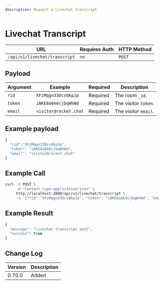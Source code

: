```yaml
---
description: Request a Livechat transcript
---
```


# Livechat Transcript

| URL                           | Requires Auth | HTTP Method |
| ----------------------------- | ------------- | ----------- |
| `/api/v1/livechat/transcript` | `no`          | `POST`      |

## Payload

| Argument | Example               | Required | Description          |
| -------- | --------------------- | -------- | -------------------- |
| `rid`    | `XFzMqgn33DcsQkpJp`   | Required | The room `_id`.      |
| `token`  | `iNKE8a6k6cjbqWhWd`   | Required | The visitor `token`. |
| `email`  | `visitor@rocket.chat` | Required | The visitor `email`. |

## Example payload

```javascript
{
  "rid":"XFzMqgn33DcsQkpJp",
  "token": "iNKE8a6k6cjbqWhWd",
  "email": "visitor@rocket.chat"
}
```

## Example Call

```bash
curl -X POST \
     -H "Content-type:application/json" \
     http://localhost:3000/api/v1/livechat/transcript \
     -d '{"rid":"XFzMqgn33DcsQkpJp", "token": "iNKE8a6k6cjbqWhWd", "email": "visitor@rocket.chat"}'
```

## Example Result

```javascript
{
  "message": "Livechat transcript sent",
  "success": true
}
```

## Change Log

| Version | Description |
| ------- | ----------- |
| 0.70.0  | Added       |
